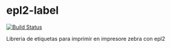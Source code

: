 # epl2-label

[![Build Status](https://travis-ci.org/enmy/epl2-label.svg?branch=master)](https://travis-ci.org/enmy/epl2-label)

Libreria de etiquetas para imprimir en impresore zebra con epl2
